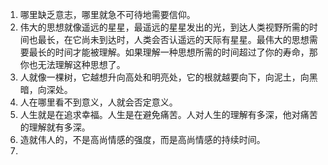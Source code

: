 1. 哪里缺乏意志，哪里就急不可待地需要信仰。
2. 伟大的思想就像遥远的星星，最遥远的星星发出的光，到达人类视野所需的时间也最长，在它尚未到达时，人类会否认遥远的天际有星星。最伟大的思想需要最长的时间才能被理解。如果理解一种思想所需的时间超过了你的寿命，那你也无法理解这种思想了。
3. 人就像一棵树，它越想升向高处和明亮处，它的根就越要向下，向泥土，向黑暗，向深处。
4. 人在哪里看不到意义，人就会否定意义。
5. 人生就是在追求幸福。人生是在避免痛苦。人对人生的理解有多深，他对痛苦的理解就有多深。
6. 造就伟人的，不是高尚情感的强度，而是高尚情感的持续时间。
7. 
